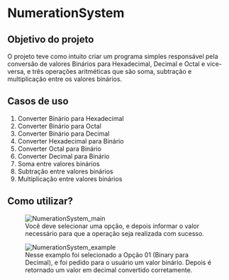 # NumerationSystem
<h2> Objetivo do projeto </h2>
<p> O projeto teve como intuito criar um programa simples responsável pela conversão de valores Binários para Hexadecimal, Decimal e Octal e vice-versa, e três operações aritméticas que são soma, subtração e multiplicação entre os valores binários.</p>

<h2> Casos de uso </h2>
<ol>
  <li> Converter Binário para Hexadecimal </li>
  <li> Converter Binário para Octal </li>
  <li> Converter Binário para Decimal </li>
  <li> Converter Hexadecimal para Binário </li>
  <li> Converter Octal para Binário </li>
  <li> Converter Decimal para Binário </li>
  <li> Soma entre valores binários </li>
  <li> Subtração entre valores binários </li>
  <li> Multiplicação entre valores binários </li>
</ol>

<h2> Como utilizar? </h2>
<figure>
  <img src='https://user-images.githubusercontent.com/16446463/163992289-b58a189f-b174-4ef5-9b97-f742a62e8cf6.PNG' alt='NumerationSystem_main'/>
  <figcaption> Você deve selecionar uma opção, e depois informar o valor necessário para que a operação seja realizada com sucesso.</figcaption>
</figure>
<figure>
  <img src='https://user-images.githubusercontent.com/16446463/163992992-8083e081-b780-420a-83f9-e23d678d6bfc.PNG' alt='NumerationSystem_example'/>
  <figcaption> Nesse examplo foi selecionado a Opção 01 (Binary para Decimal), e foi pedido para o usuário um valor binário. Depois é retornado um valor em decimal      convertido corretamente. </figcaption>
</figure>


